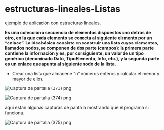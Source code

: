 # estructuras-lineales-Listas
ejemplo de aplicación con estructuras lineales.

**Es una colección o secuencia de elementos dispuestos uno detrás de otro, en la que cada elemento se conecta al siguiente elemento por un “enlace”. La idea básica
consiste en construir una lista cuyos elementos, llamados nodos, se componen de dos parte (campos): la primera parte contiene la información y es, por consiguiente, un valor de un tipo genérico (denominado Dato, TipoElemento, Info, etc.), y la segunda parte es un enlace que apunta al siguiente nodo de la lista.**

 + Crear una lista que almacene "n" números enteros  y calcular el menor y mayor  de ellos.

![Captura de pantalla (373) png](https://user-images.githubusercontent.com/71051834/97501311-add0c200-1936-11eb-81ca-414e1f671914.jpg)

![Captura de pantalla (374) png](https://user-images.githubusercontent.com/71051834/97501338-b4f7d000-1936-11eb-920b-62b0341e7def.jpg)


aqui estan algunas capturas de pantalla mostrando que el programa si funciona.

![Captura de pantalla (375) png](https://user-images.githubusercontent.com/71051834/97503599-f25e5c80-193a-11eb-980e-917306bae564.jpg)

 
 
